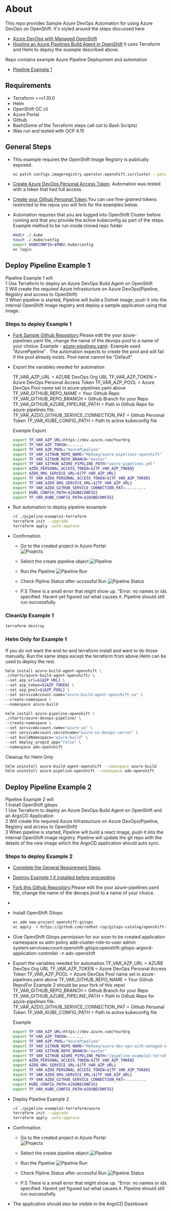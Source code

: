# About
This repo provides Sample Azure DevOps Automation for using Azure DevOps on OpenShift.
It's styled around the steps discussed here
- [Azure DevOps with Managed OpenShift](https://cloud.redhat.com/experts/misc/azure-dev-ops-with-managed-openshift/)
- [Hosting an Azure Pipelines Build Agent in OpenShift](https://www.redhat.com/en/blog/hosting-an-azure-pipelines-build-agent-in-openshift)
It uses Terraform and Helm to deploy the example described above.

Repo contains example Azure Pipeline Deployment and automation
- [Pipeline Example 1](#deploy-pipeline-example-1)

## Requirements
  - Terraform >=v1.10.0
  - Helm
  - OpenShift OC cli
  - Azure Portal
  - Github
  - Bash(Some of the Terraform steps call out to Bash Scripts)
  - Was run and tested with OCP 4.15 

## General Steps

- This example requires the OpenShift Image Registry is publically exposed.
  ```bash
  oc patch configs.imageregistry.operator.openshift.io/cluster --patch '{"spec":{"defaultRoute":true}}' --type=merge
  ```

- [Create Azure DevOps Personal Access Token](https://learn.microsoft.com/en-us/azure/devops/organizations/accounts/use-personal-access-tokens-to-authenticate?view=azure-devops&tabs=Windows). Automation was tested with a token that had full access.
  
- [Create your Github Personal Token](https://docs.github.com/en/authentication/keeping-your-account-and-data-secure/managing-your-personal-access-tokens).You can use fine-grained tokens restricted to the repos you will fork for the examples below.

- Automation requires that you are logged into OpenShift Cluster before running and that you provide the active kubeconfig as part of the steps.
Example method to be run inside cloned repo folder
  ```bash
  mkdir ./.kube
  touch ./.kube/config
  export KUBECONFIG=$PWD/.kube/config
  oc login
  ```

## Deploy Pipeline Example 1
Pipeline Example 1 will   
  1 Use Terraform to deploy an Azure DevOps Build Agent on OpenShift  
  2 Will create the required Azure Infrastucture on Azure DevOps(Pipeline, Registry and access to OpenShift)  
  3 When pipeline is started, Pipeline will build a Dotnet image, push it into the internal OpenShift image registry and deploy a sample application using that image.  

### Steps to deploy Example 1
- [Fork Sample Github Repository](https://github.com/rh-mobb/azure-pipelines-openshift).Please edit the your azure-pipelines.yaml file, change the name of the devops pool to a name of your choice. Example - [azure-pipelines.yaml](https://github.com/MoOyeg/azure-pipelines-openshift/blob/main/azure-pipelines.yml)- Example used "AzurePipeline" . The automation expects to create the pool and will fail if the pool already exists. Pool name cannot be "Default"

- Export the variables needed for automation 

  TF_VAR_AZP_URL = AZURE DevOps Org URL
  TF_VAR_AZP_TOKEN = Azure DevOps Personal Access Token
  TF_VAR_AZP_POOL = Azure DevOps Pool name set in azure-pipelines.yaml above
  TF_VAR_GITHUB_REPO_NAME =  Your Github Repo
  TF_VAR_GITHUB_REPO_BRANCH = Github Branch for your Repo
  TF_VAR_GITHUB_AZURE_PIPELINE_PATH = Path in Github Repo for azure-pipelines file.
  TF_VAR_AZDO_GITHUB_SERVICE_CONNECTION_PAT = Github Personal Token
  TF_VAR_KUBE_CONFIG_PATH = Path to active kubeconfig file

  Example Export
  ```bash
  export TF_VAR_AZP_URL=https://dev.azure.com/YourOrg
  export TF_VAR_AZP_TOKEN=.......
  export TF_VAR_AZP_POOL="AzurePipeline"
  export TF_VAR_GITHUB_REPO_NAME="MoOyeg/azure-pipelines-openshift"
  export TF_VAR_GITHUB_REPO_BRANCH="master"
  export TF_VAR_GITHUB_AZURE_PIPELINE_PATH="azure-pipelines.yml"
  export AZDO_PERSONAL_ACCESS_TOKEN=${TF_VAR_AZP_TOKEN}
  export AZDO_ORG_SERVICE_URL=${TF_VAR_AZP_URL}
  export TF_VAR_AZDO_PERSONAL_ACCESS_TOKEN=${TF_VAR_AZP_TOKEN}
  export TF_VAR_AZDO_ORG_SERVICE_URL=${TF_VAR_AZP_URL}
  export TF_VAR_AZDO_GITHUB_SERVICE_CONNECTION_PAT=.........
  export KUBE_CONFIG_PATH=${KUBECONFIG}
  export TF_VAR_KUBE_CONFIG_PATH=${KUBECONFIG}
  ```

- Run automation to deploy pipeline exxample

  ```bash
  cd ./pipeline-example1-terraform
  terraform init --upgrade
  terraform apply -auto-approve
  ```

- Confirmation
  - Go to the created project in Azure Portal  
    ![Projects](./images/Project.png)

  - Select the create pipeline object
    ![Pipeline](./images/Pipeline.png)

  - Run the Pipeline
    ![Pipeline Run](./images/run-pipeline.png)
  
  - Check Pipline Status after uccessful Run
    ![Pipeline Status](./images/status.png)

  - P.S There is a small error that might show up. "Error: no names or ids specified. Havent yet figured out what causes it. Pipeline should still run successfully.

### CleanUp Example 1

  ```bash
  terraform destroy
  ```


### Helm Only for Example 1
If you do not want the end-to-end terraform install and want to do those manually. Run the same steps except the terraform from above.Helm can be used to deploy the rest.

```bash
helm install azure-build-agent-openshift \
./charts/azure-build-agent-openshift/ \
--set azp_url=${AZP_URL} \
--set azp_token=${AZP_TOKEN} \
--set azp_pool=${AZP_POOL} \
--set serviceAccount.name="azure-build-agent-openshift-sa" \
--create-namespace \
--namespace azure-build

helm install azure-pipeline-openshift \
./charts/azure-devops-pipeline/ \
--create-namespace \
--set serviceAccount.name="azure-sa" \
--set serviceAccount.secretname="azure-sa-devops-secret" \
--set buildNamespace="azure-build" \
--set deploy_arogcd_app="false" \
--namespace ado-openshift
```

Cleanup for Helm Only
```bash
helm uninstall azure-build-agent-openshift --namespace azure-build
helm uninstall azure-pipeline-openshift --namespace ado-openshift
```

## Deploy Pipeline Example 2
Pipeline Example 2 will   
  1 Install OpenShift gitops   
  1 Use Terraform to deploy an Azure DevOps Build Agent on OpenShift and an ArgoCD Application  
  2 Will create the required Azure Infrastucture on Azure DevOps(Pipeline, Registry and access to OpenShift)  
  3 When pipeline is started, Pipeline will build a react image, push it into the internal OpenShift image registry. Pipeline will update the git repo with the details of the new image which the ArgoCD application should auto sync.  

### Steps to deploy Example 2

- [Complete the General Requirement Steps](#general-steps)

- [Destroy Example 1 if installed before proceeding](#cleanup-example-1)

- [Fork this Github Repository](https://github.com/MoOyeg/azure-dev-ops-with-managed-openshift-gitops.git).Please edit the your azure-pipelines.yaml file, change the name of the devops pool to a name of your choice.

-

- Install OpenShift Gitops
  ```bash
  oc adm new-project openshift-gitops
  oc apply -k https://github.com/redhat-cop/gitops-catalog/openshift-gitops-operator/operator/overlays/latest
  ```

- Give OpenShift Gitops permission for our soon to be created application namespace
  oc adm policy add-cluster-role-to-user admin system:serviceaccount:openshift-gitops:openshift-gitops-argocd-application-controller -n ado-openshift

- Export the variables needed for automation
  TF_VAR_AZP_URL = AZURE DevOps Org URL
  TF_VAR_AZP_TOKEN = Azure DevOps Personal Access Token
  TF_VAR_AZP_POOL = Azure DevOps Pool name set in azure-pipelines.yaml above
  TF_VAR_GITHUB_REPO_NAME =  Your Github Repo(For Example 2 should be your fork of this repo)
  TF_VAR_GITHUB_REPO_BRANCH = Github Branch for your Repo
  TF_VAR_GITHUB_AZURE_PIPELINE_PATH = Path in Github Repo for azure-pipelines file.
  TF_VAR_AZDO_GITHUB_SERVICE_CONNECTION_PAT = Github Personal Token
  TF_VAR_KUBE_CONFIG_PATH = Path to active kubeconfig file

  Example
  ```bash
  export TF_VAR_AZP_URL=https://dev.azure.com/YourOrg
  export TF_VAR_AZP_TOKEN=.......
  export TF_VAR_AZP_POOL="AzurePipeline"
  export TF_VAR_GITHUB_REPO_NAME="MoOyeg/azure-dev-ops-with-managed-openshift-gitops"
  export TF_VAR_GITHUB_REPO_BRANCH="master"
  export TF_VAR_GITHUB_AZURE_PIPELINE_PATH="/pipeline-example2-terraform/azure/azure-pipelines.yaml"
  export AZDO_PERSONAL_ACCESS_TOKEN=${TF_VAR_AZP_TOKEN}
  export AZDO_ORG_SERVICE_URL=${TF_VAR_AZP_URL}
  export TF_VAR_AZDO_PERSONAL_ACCESS_TOKEN=${TF_VAR_AZP_TOKEN}
  export TF_VAR_AZDO_ORG_SERVICE_URL=${TF_VAR_AZP_URL}
  export TF_VAR_AZDO_GITHUB_SERVICE_CONNECTION_PAT=.........
  export KUBE_CONFIG_PATH=${KUBECONFIG}
  export TF_VAR_KUBE_CONFIG_PATH=${KUBECONFIG}
  ```

- Deploy Pipeline Example 2
  ```bash
  cd ./pipeline-example2-terraform/azure
  terraform init --upgrade
  terraform apply -auto-approve

- Confirmation
  - Go to the created project in Azure Portal  
    ![Projects](./images/Project.png)

  - Select the create pipeline object
    ![Pipeline](./images/Pipeline.png)

  - Run the Pipeline
    ![Pipeline Run](./images/run-pipeline.png)
  
  - Check Pipline Status after uccessful Run
    ![Pipeline Status](./images/status.png)

  - P.S There is a small error that might show up. "Error: no names or ids specified. Havent yet figured out what causes it. Pipeline should still run successfully.

- The application should also be visible in the ArgoCD Dashboard
